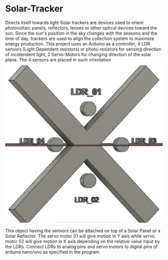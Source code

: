 # Solar-Tracker
Directs itself towards light
Solar trackers are devices used to orient photovoltaic panels, reflectors, lenses or other optical devices toward the sun. Since the sun's position in the sky changes with the seasons and the time of day, trackers are used to align the collection system to maximize energy production.
This project uses an Arduino as a controller, 4 LDR sensors (Light Dependent resistors) or photo-resistors for sensing direction of incidendent light, 2 Servo-Motors for changing direction of the solar plane.
The 4 sensors are placed in such orientation
![](image.jpg)


This object having the sensors can be attached on top of a Solar Panel or a Solar Reflector. The servo motor 01 will give motion in Y axis while servo motor 02 will give motion in X axis depending on the relative value input by the LDRs.
Connect LDRs to analog pins and servo motors to digital pins of arduino nano/uno as specified in the program.
